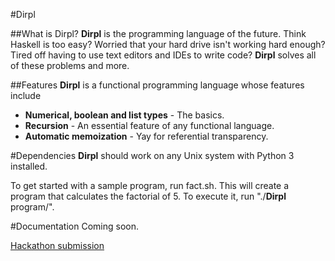 #Dirpl

##What is Dirpl?
**Dirpl** is the programming language of the future.
Think Haskell is too easy?
Worried that your hard drive isn't working hard enough?
Tired off having to use text editors and IDEs to write code?
**Dirpl** solves all of these problems and more.

##Features
**Dirpl** is a functional programming language whose features include
* **Numerical, boolean and list types** - The  basics.
* **Recursion** - An essential feature of any functional language.
* **Automatic memoization** - Yay for referential transparency.

#Dependencies
**Dirpl** should work on any Unix system with Python 3 installed.

To get started with a sample program, run fact.sh.
This will create a program that calculates the factorial of 5.
To execute it, run "./**Dirpl** program/".

#Documentation
Coming soon.

[Hackathon submission](http://hackbu-2015s.challengepost.com/submissions/34578-**Dirpl**)
